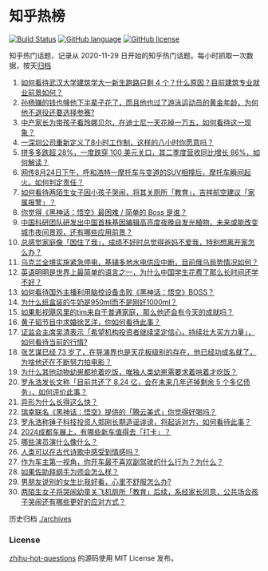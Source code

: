 # 知乎热榜
[![Build Status](https://github.com/ToWeLong/zhihu-hot-questions/workflows/CI/badge.svg)](https://github.com/ToWeLong/zhihu-hot-questions/actions)
[![GitHub language](https://img.shields.io/badge/language-golang-orange.svg)](https://golang.org/)
[![GitHub license](https://img.shields.io/github/license/ToWeLong/zhihu-hot-questions)](https://github.com/ToWeLong/zhihu-hot-questions/blob/main/LICENSE)

知乎热门话题，记录从 2020-11-29 日开始的知乎热门话题。每小时抓取一次数据，按天[归档](./archives)

<!-- BEGIN -->

1. [如何看待武汉大学建筑学大一新生跑路只剩 4 个？什么原因？目前建筑专业就业前景如何？](https://www.zhihu.com/question/665274302)
1. [孙杨赚的钱也够他下半辈子花了，而且他也过了游泳运动员的黄金年龄，为何他不退役还要选择参赛?](https://www.zhihu.com/question/665246272)
1. [中产家长为带孩子看玲娜贝尔，在迪士尼一天花掉一万五，如何看待这一现象？](https://www.zhihu.com/question/665332711)
1. [一深圳公司重新定义了8小时工作制，这样的八小时你愿意吗？](https://www.zhihu.com/question/661305039)
1. [拼多多跌超 28%，一度跌穿 100 美元关口，其二季度营收同比增长 86%，如何解读？](https://www.zhihu.com/question/665375971)
1. [网传8月24日下午，呼和浩特一摩托车与变道的SUV相撞后，摩托车瞬间起火。如何判定责任？](https://www.zhihu.com/question/665333771)
1. [如何看待两陌生女子因小孩子哭闹，将其关厕所「教育」，吉祥航空建议「家属报警」？](https://www.zhihu.com/question/665361709)
1. [你觉得《黑神话：悟空》最困难 / 简单的 Boss 是谁？](https://www.zhihu.com/question/664773964)
1. [中国科研团队研发出中国首株基因编辑高亮度夜晚自发光植物，未来或能改变城市夜间景观，还有哪些应用前景？](https://www.zhihu.com/question/665333856)
1. [总感觉家庭像「困住了我」，成绩不好时总觉得爸妈不爱我，特别想离开家怎么办？](https://www.zhihu.com/question/665022661)
1. [乌克兰全境实施紧急停电，基辅多地水电供应中断，目前俄乌局势情况如何？](https://www.zhihu.com/question/665337373)
1. [英语明明是世界上最简单的语言之一，为什么中国学生花费了那么长时间还学不好？](https://www.zhihu.com/question/659613564)
1. [如何看待国外主播利用脑控设备击败《黑神话：悟空》BOSS？](https://www.zhihu.com/question/665273472)
1. [为什么纸盒装的牛奶是950ml而不是刚好1000ml？](https://www.zhihu.com/question/46603123)
1. [如果影视飓风里的tim来自于普通家庭，那么他还会有今天的成就吗？](https://www.zhihu.com/question/653969518)
1. [黄子韬节目中求婚徐艺洋，你如何看待此事？](https://www.zhihu.com/question/665327534)
1. [证监会主席吴清表示「希望机构投资者继续坚定信心，持续壮大买方力量」，如何看待当前的行情?](https://www.zhihu.com/question/665324033)
1. [张艺谋已经 73 岁了，在导演界也是天花板级别的存在，他已经功成名就了，为啥他还在不断努力拍电影？](https://www.zhihu.com/question/624711628)
1. [为什么其他动物幼崽都抢着吃饭，唯独人类幼崽需要求着哄着才吃饭？](https://www.zhihu.com/question/620889402)
1. [罗永浩发长文称「目前共还了 8.24 亿，会在未来几年还掉剩余 5 个多亿债务」，如何评价此事？](https://www.zhihu.com/question/665323716)
1. [异形为什么长得这么快？](https://www.zhihu.com/question/406419426)
1. [瑞幸联名《黑神话：悟空》提供的「腾云美式」你觉得好喝吗？](https://www.zhihu.com/question/664709764)
1. [罗永浩称锤子科技投资人郑刚长期造谣诽谤，将起诉对方，如何看待此事？](https://www.zhihu.com/question/665326321)
1. [2024成都车展上，有哪些新车值得去「打卡」？](https://www.zhihu.com/question/664999681)
1. [哪些演员演什么像什么？](https://www.zhihu.com/question/28507978)
1. [人类可以在古代诗歌中感受到情感吗？](https://www.zhihu.com/question/662207733)
1. [作为车主第一视角，你开车最不喜欢副驾驶的什么行为？为什么？](https://www.zhihu.com/question/660457487)
1. [如果佐助拜纲手为师会怎么样？](https://www.zhihu.com/question/612388402)
1. [男朋友说别的女生比我好看，心里不舒服怎么办?](https://www.zhihu.com/question/662094794)
1. [两陌生女子将哭闹幼童关飞机厕所「教育」后续，系经家长同意，公共场合孩子哭闹还有哪些更好的应对方式？](https://www.zhihu.com/question/665366047)

<!-- END -->

历史归档 [./archives](./archives)


### License
[zhihu-hot-questions](https://github.com/towelong/zhihu-hot-questions) 的源码使用 MIT License 发布。